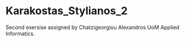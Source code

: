 # Karakostas_Stylianos_2
 Second exersise assigned by Chatzigeorgiou Alexandros UoM Applied Informatics.
